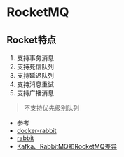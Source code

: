 # RocketMQ

## Rocket特点

1. 支持事务消息
1. 支持死信队列
1. 支持延迟队列
1. 支持消息重试
1. 支持广播消息

> 不支持优先级别队列

* 参考
* [docker-rabbit](https://hub.docker.com/_/rabbitmq)
* [rabbit](https://www.rabbitmq.com/documentation.html)
* [Kafka、RabbitMQ和RocketMQ差异](https://support.huaweicloud.com/productdesc-kafka/kafka_pd_0003.html)